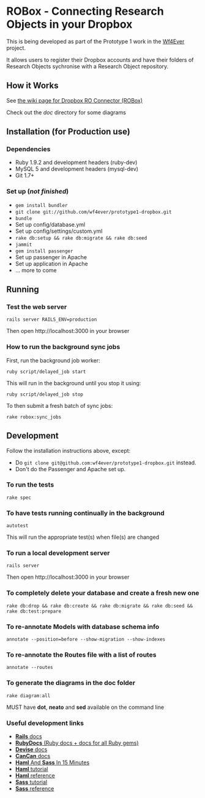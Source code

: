 # ROBox - Connecting Research Objects in your Dropbox

This is being developed as part of the Prototype 1 work in the [Wf4Ever](http://www.wf4ever-project.org/) project.

It allows users to register their Dropbox accounts and have their folders of Research Objects sychronise with a Research Object repository.

## How it Works

See [the wiki page for Dropbox RO Connector (ROBox)](http://www.wf4ever-project.org/wiki/display/docs/Dropbox+RO+Connector+%28ROBox%29)

Check out the *doc* directory for some diagrams

## Installation (for Production use)

### Dependencies

* Ruby 1.9.2 and development headers (ruby-dev)
* MySQL 5 and development headers (mysql-dev)
* Git 1.7\+


### Set up (*not finished*)

* `gem install bundler`
* `git clone git://github.com/wf4ever/prototype1-dropbox.git`
* `bundle`
* Set up config/database.yml
* Set up config/settings/custom.yml
* `rake db:setup && rake db:migrate && rake db:seed`
* `jammit`
* `gem install passenger`
* Set up passenger in Apache
* Set up application in Apache
* ... more to come

## Running

### Test the web server

    rails server RAILS_ENV=production

Then open http://localhost:3000 in your browser

### How to run the background sync jobs

First, run the background job worker:

    ruby script/delayed_job start

This will run in the background until you stop it using:

    ruby script/delayed_job stop

To then submit a fresh batch of sync jobs:

    rake robox:sync_jobs

## Development

Follow the installation instructions above, except:
* Do `git clone git@github.com:wf4ever/prototype1-dropbox.git` instead.
* Don't do the Passenger and Apache set up.

### To run the tests

    rake spec

### To have tests running continually in the background

    autotest

This will run the appropriate test(s) when file(s) are changed

### To run a local development server

    rails server

Then open http://localhost:3000 in your browser

### To completely delete your database and create a fresh new one

    rake db:drop && rake db:create && rake db:migrate && rake db:seed && rake db:test:prepare

### To re-annotate Models with database schema info

    annotate --position=before --show-migration --show-indexes

### To re-annotate the Routes file with a list of routes

    annotate --routes

### To generate the diagrams in the doc folder

    rake diagram:all

MUST have **dot**, **neato** and **sed** available on the command line

### Useful development links

* [**Rails** docs](http://railsapi.com/)
* [**RubyDocs** (Ruby docs + docs for all Ruby gems)](http://rubydoc.info)
* [**Devise** docs](https://github.com/plataformatec/devise/wiki)
* [**CanCan** docs](https://github.com/ryanb/cancan/wiki)
* [**Haml** And **Sass** In 15 Minutes](http://www.slideshare.net/mokolabs/haml-and-sass-in-15-minutes)
* [**Haml** tutorial](http://haml-lang.com/tutorial.html)
* [**Haml** reference](http://haml-lang.com/docs/yardoc/file.HAML_REFERENCE.html)
* [**Sass** tutorial](http://sass-lang.com/tutorial.html)
* [**Sass** reference](http://sass-lang.com/docs/yardoc/file.SASS_REFERENCE.html)